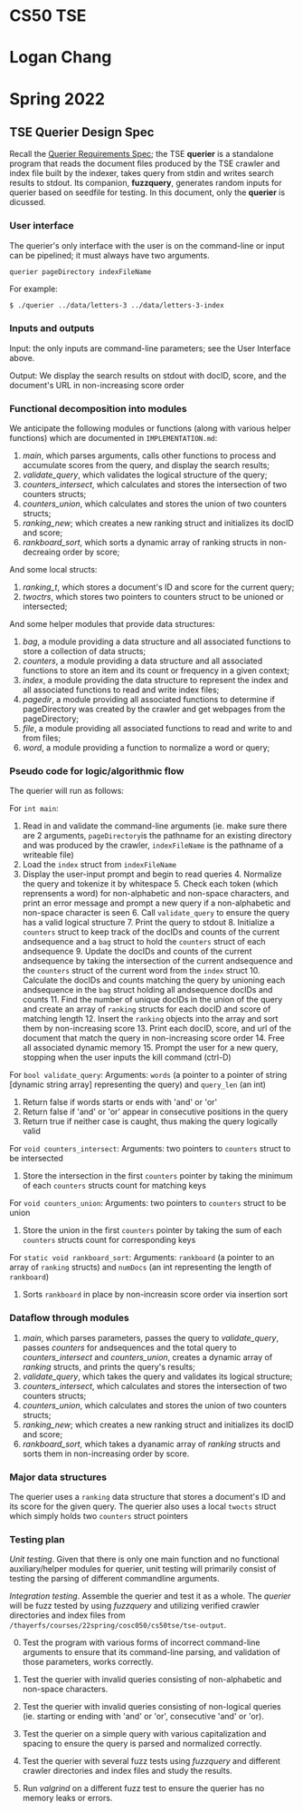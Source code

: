 # CS50 TSE
# Logan Chang
# Spring 2022

## TSE Querier Design Spec

Recall the [Querier Requirements Spec](REQUIREMENTS.md); the TSE **querier** is a standalone program that reads the document files produced by the TSE crawler and index file built by the indexer, takes query from stdin and writes search results to stdout. Its companion, **fuzzquery**, generates random inputs for querier based on seedfile for testing. In this document, only the **querier** is dicussed.

### User interface

The querier's only interface with the user is on the command-line or input can be pipelined; it must always have two arguments.

```
querier pageDirectory indexFileName
```

For example:

``` bash
$ ./querier ../data/letters-3 ../data/letters-3-index
```

### Inputs and outputs

Input: the only inputs are command-line parameters; see the User Interface above.

Output: We display the search results on stdout with docID, score, and the document's URL in non-increasing score order


### Functional decomposition into modules

We anticipate the following modules or functions (along with various helper functions) which are documented in `IMPLEMENTATION.md`:

 1. *main*, which parses arguments, calls other functions to process and accumulate scores from the query, and display the search results;
 2. *validate_query*, which validates the logical structure of the query;
 3. *counters_intersect*, which calculates and stores the intersection of two counters structs;
 4. *counters_union*, which calculates and stores the union of two counters structs;
 5. *ranking_new*; which creates a new ranking struct and initializes its docID and score;
 6. *rankboard_sort*, which sorts a dynamic array of ranking structs in non-decreaing order by score;

 And some local structs:
 1. *ranking_t*, which stores a document's ID and score for the current query;
 2. *twoctrs*, which stores two pointers to counters struct to be unioned or intersected;


And some helper modules that provide data structures:

1. *bag*, a module providing a data structure and all associated functions to store a collection of data structs;
2. *counters*, a module providing a data structure and all associated functions to store an item and its count or frequency in a given context;
3. *index*, a module providing the data structure to represent the index and all associated functions to read and write index files;
4. *pagedir*, a module providing all associated functions to determine if pageDirectory was created by the crawler and get webpages from the pageDirectory;
5. *file*, a module providing all associated functions to read and write to and from files;
6. *word*, a module providing a function to normalize a word or query;
 

### Pseudo code for logic/algorithmic flow

The querier will run as follows:

For `int main`:
1. Read in and validate the command-line arguments (ie. make sure there are 2 arguments, `pageDirectory`is the pathname for an existing directory and was produced by the crawler, `indexFileName` is the pathname of a writeable file)
2. Load the `index` struct from `indexFileName` 
3. Display the user-input prompt and begin to read queries
	4. Normalize the query and tokenize it by whitespace
	5. Check each token (which reprensents a word) for non-alphabetic and non-space characters, and print an error message and prompt a new query if a non-alphabetic and non-space character is seen
	6. Call `validate_query` to ensure the query has a valid logical structure
	7. Print the query to stdout
	8. Initialize a `counters` struct to keep track of the docIDs and counts of the current andsequence and a `bag` struct to hold the `counters` struct of each andsequence
		9. Update the docIDs and counts of the current andsequence by taking the intersection of the current andsequence and the `counters` struct of the current word from the `index` struct
	10. Calculate the docIDs and counts matching the query by unioning each andsequence in the `bag` struct holding all andsequence docIDs and counts
	11. Find the number of unique docIDs in the union of the query and create an array of `ranking` structs for each docID and score of matching length
	12. Insert the `ranking` objects into the array and sort them by non-increasing score
	13. Print each docID, score, and url of the document that match the query in non-increasing score order
	14. Free all associated dynamic memory
	15. Prompt the user for a new query, stopping when the user inputs the kill command (ctrl-D)

For `bool validate_query`:
Arguments: `words` (a pointer to a pointer of string [dynamic string array] representing the query) and `query_len` (an int)
1. Return false if words starts or ends with 'and' or 'or'
2. Return false if 'and' or 'or' appear in consecutive positions in the query
3. Return true if neither case is caught, thus making the query logically valid

For `void counters_intersect`:
Arguments: two pointers to `counters` struct to be intersected
1. Store the intersection in the first `counters` pointer by taking the minimum of each `counters` structs count for matching keys

For `void counters_union`:
Arguments: two pointers to `counters` struct to be union
1. Store the union in the first `counters` pointer by taking the sum of each `counters` structs count for corresponding keys

For `static void rankboard_sort`:
Arguments: `rankboard` (a pointer to an array of `ranking` structs) and `numDocs` (an int representing the length of `rankboard`)
1. Sorts `rankboard` in place by non-increasin score order via insertion sort


### Dataflow through modules

1. *main*, which parses parameters, passes the query to *validate_query*, passes *counters* for andsequences and the total query to *counters_intersect* and *counters_union*, creates a dynamic array of *ranking* structs, and prints the query's results;
2. *validate_query*, which takes the query and validates its logical structure;
3. *counters_intersect*, which calculates and stores the intersection of two counters structs;
4. *counters_union*, which calculates and stores the union of two counters structs;
5. *ranking_new*; which creates a new ranking struct and initializes its docID and score;
6. *rankboard_sort*, which takes a dyanamic array of *ranking* structs and sorts them in non-increasing order by score.


### Major data structures

The querier uses a `ranking` data structure that stores a document's ID and its score for the given query. The querier also uses a local `twocts` struct which simply holds two `counters` struct pointers

### Testing plan

*Unit testing*. Given that there is only one main function and no functional auxiliary/helper modules for querier, unit testing will primarily consist of testing the parsing of different commandline arguments.

*Integration testing*.  Assemble the querier and test it as a whole.
The *querier* will be fuzz tested by using *fuzzquery* and utilizing verified crawler directories and index files from `/thayerfs/courses/22spring/cosc050/cs50tse/tse-output`.

0. Test the program with various forms of incorrect command-line arguments to ensure that its command-line parsing, and validation of those parameters, works correctly.

0. Test the querier with invalid queries consisting of non-alphabetic and non-space characters.

0. Test the querier with invalid queries consisting of non-logical queries (ie. starting or ending with 'and' or 'or', consecutive 'and' or 'or).

1. Test the querier on a simple query with various capitalization and spacing to ensure the query is parsed and normalized correctly.

2. Test the querier with several fuzz tests using *fuzzquery* and different crawler directories and index files and study the results.

3. Run *valgrind* on a different fuzz test to ensure the querier has no memory leaks or errors.